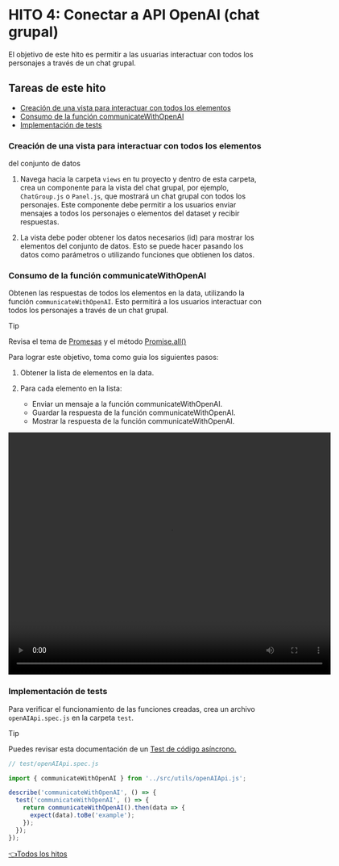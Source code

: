 # **HITO 4:** Conectar a API OpenAI (chat grupal)

El objetivo de este hito es permitir a las usuarias interactuar con
todos los personajes a través de un chat grupal.

## Tareas de este hito

- [Creación de una vista para interactuar con todos los elementos](#creación-de-una-vista-para-interactuar-con-todos-los-elementos)
- [Consumo de la función communicateWithOpenAI](#consumo-de-la-función-communicatewithopenai)
- [Implementación de tests](#implementación-de-tests)

### Creación de una vista para interactuar con todos los elementos
del conjunto de datos

1. Navega hacia la carpeta `views` en tu proyecto y dentro de
esta carpeta, crea un componente para la vista del chat grupal,
por ejemplo, `ChatGroup.js` o `Panel.js`,
que mostrará un chat grupal con todos los personajes.
Este componente debe permitir a los usuarios enviar
mensajes a todos los personajes o elementos del dataset
y recibir respuestas.

2. La vista debe poder obtener los datos necesarios (id) para
mostrar los elementos del conjunto de datos.
Esto se puede hacer pasando los datos como parámetros o utilizando
funciones que obtienen los datos.

### Consumo de la función communicateWithOpenAI

Obtenen las respuestas de todos los elementos en la data, utilizando la función `communicateWithOpenAI`.
Esto permitirá a los usuarios interactuar con todos los personajes a través
de un chat grupal.

> [!TIP]
> Revisa el tema de
[Promesas](https://curriculum.laboratoria.la/es/topics/javascript/async/promises)
y el método
[Promise.all()](https://developer.mozilla.org/es/docs/Web/JavaScript/Reference/Global_Objects/Promise/all)

Para lograr este objetivo, toma como guia los siguientes pasos:

1. Obtener la lista de elementos en la data.

2. Para cada elemento en la lista:

   - Enviar un mensaje a la función communicateWithOpenAI.
   - Guardar la respuesta de la función communicateWithOpenAI.
   - Mostrar la respuesta de la función communicateWithOpenAI.

<!-- ![Preview Chat Grupal](./assets/previewGrupalChat.mp4) -->
<video width="640" height="480" controls>
  <source src="./assets/previewGrupalChat.mp4" type="video/mp4">
  Tu navegador no soporta el elemento de video.
</video>

### Implementación de tests

Para verificar el funcionamiento de las funciones creadas, crea un archivo
`openAIApi.spec.js` en la carpeta `test`.

> [!TIP]
> Puedes revisar esta documentación de un [Test de código asíncrono.](https://jestjs.io/es-ES/docs/asynchronous)

``` js
// test/openAIApi.spec.js

import { communicateWithOpenAI } from '../src/utils/openAIApi.js';

describe('communicateWithOpenAI', () => {
  test('communicateWithOpenAI', () => {
    return communicateWithOpenAI().then(data => {
      expect(data).toBe('example');
    });
  });
});

```

[👈Todos los hitos](../README.md#6-hitos)
